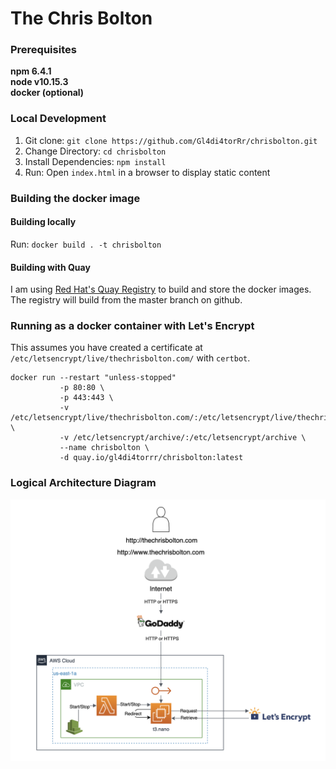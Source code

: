 # The Chris Bolton

### Prerequisites

**npm 6.4.1** \
**node v10.15.3** \
**docker (optional)**

### Local Development

1. Git clone: `git clone https://github.com/Gl4di4torRr/chrisbolton.git`
2. Change Directory: `cd chrisbolton`
3. Install Dependencies: `npm install`
4. Run: Open `index.html` in a browser to display static content

### Building the docker image

#### Building locally

Run: `docker build . -t chrisbolton`

#### Building with Quay

I am using [Red Hat's Quay Registry](https://quay.io/repository/gl4di4torrr/chrisbolton) to build and store the docker images.
The registry will build from the master branch on github.

### Running as a docker container with Let's Encrypt

This assumes you have created a certificate at `/etc/letsencrypt/live/thechrisbolton.com/` with 
`certbot`.

```
docker run --restart "unless-stopped"
		   -p 80:80 \
           -p 443:443 \
           -v /etc/letsencrypt/live/thechrisbolton.com/:/etc/letsencrypt/live/thechrisbolton.com \
           -v /etc/letsencrypt/archive/:/etc/letsencrypt/archive \
           --name chrisbolton \
           -d quay.io/gl4di4torrr/chrisbolton:latest
```

### Logical Architecture Diagram

![](img/chrisbolton_arch.png)
